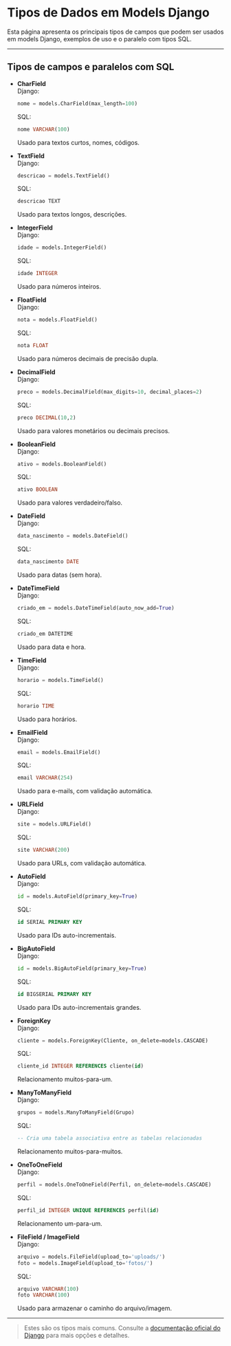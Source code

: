 # Tipos de Dados em Models Django

Esta página apresenta os principais tipos de campos que podem ser usados em models Django, exemplos de uso e o paralelo com tipos SQL.

---

## Tipos de campos e paralelos com SQL

- **CharField**  
  Django:  
  ```python
  nome = models.CharField(max_length=100)
  ```  
  SQL:  
  ```sql
  nome VARCHAR(100)
  ```
  Usado para textos curtos, nomes, códigos.

- **TextField**  
  Django:  
  ```python
  descricao = models.TextField()
  ```  
  SQL:  
  ```sql
  descricao TEXT
  ```
  Usado para textos longos, descrições.

- **IntegerField**  
  Django:  
  ```python
  idade = models.IntegerField()
  ```  
  SQL:  
  ```sql
  idade INTEGER
  ```
  Usado para números inteiros.

- **FloatField**  
  Django:  
  ```python
  nota = models.FloatField()
  ```  
  SQL:  
  ```sql
  nota FLOAT
  ```
  Usado para números decimais de precisão dupla.

- **DecimalField**  
  Django:  
  ```python
  preco = models.DecimalField(max_digits=10, decimal_places=2)
  ```  
  SQL:  
  ```sql
  preco DECIMAL(10,2)
  ```
  Usado para valores monetários ou decimais precisos.

- **BooleanField**  
  Django:  
  ```python
  ativo = models.BooleanField()
  ```  
  SQL:  
  ```sql
  ativo BOOLEAN
  ```
  Usado para valores verdadeiro/falso.

- **DateField**  
  Django:  
  ```python
  data_nascimento = models.DateField()
  ```  
  SQL:  
  ```sql
  data_nascimento DATE
  ```
  Usado para datas (sem hora).

- **DateTimeField**  
  Django:  
  ```python
  criado_em = models.DateTimeField(auto_now_add=True)
  ```  
  SQL:  
  ```sql
  criado_em DATETIME
  ```
  Usado para data e hora.

- **TimeField**  
  Django:  
  ```python
  horario = models.TimeField()
  ```  
  SQL:  
  ```sql
  horario TIME
  ```
  Usado para horários.

- **EmailField**  
  Django:  
  ```python
  email = models.EmailField()
  ```  
  SQL:  
  ```sql
  email VARCHAR(254)
  ```
  Usado para e-mails, com validação automática.

- **URLField**  
  Django:  
  ```python
  site = models.URLField()
  ```  
  SQL:  
  ```sql
  site VARCHAR(200)
  ```
  Usado para URLs, com validação automática.

- **AutoField**  
  Django:  
  ```python
  id = models.AutoField(primary_key=True)
  ```  
  SQL:  
  ```sql
  id SERIAL PRIMARY KEY
  ```
  Usado para IDs auto-incrementais.

- **BigAutoField**  
  Django:  
  ```python
  id = models.BigAutoField(primary_key=True)
  ```  
  SQL:  
  ```sql
  id BIGSERIAL PRIMARY KEY
  ```
  Usado para IDs auto-incrementais grandes.

- **ForeignKey**  
  Django:  
  ```python
  cliente = models.ForeignKey(Cliente, on_delete=models.CASCADE)
  ```  
  SQL:  
  ```sql
  cliente_id INTEGER REFERENCES cliente(id)
  ```
  Relacionamento muitos-para-um.

- **ManyToManyField**  
  Django:  
  ```python
  grupos = models.ManyToManyField(Grupo)
  ```  
  SQL:  
  ```sql
  -- Cria uma tabela associativa entre as tabelas relacionadas
  ```
  Relacionamento muitos-para-muitos.

- **OneToOneField**  
  Django:  
  ```python
  perfil = models.OneToOneField(Perfil, on_delete=models.CASCADE)
  ```  
  SQL:  
  ```sql
  perfil_id INTEGER UNIQUE REFERENCES perfil(id)
  ```
  Relacionamento um-para-um.

- **FileField / ImageField**  
  Django:  
  ```python
  arquivo = models.FileField(upload_to='uploads/')
  foto = models.ImageField(upload_to='fotos/')
  ```  
  SQL:  
  ```sql
  arquivo VARCHAR(100)
  foto VARCHAR(100)
  ```
  Usado para armazenar o caminho do arquivo/imagem.

---

> Estes são os tipos mais comuns. Consulte a [documentação oficial do Django](https://docs.djangoproject.com/pt-br/stable/ref/models/fields/) para mais opções e detalhes.
